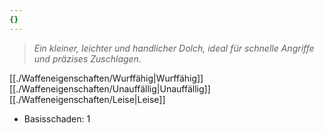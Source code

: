 ```yaml
---
{}
---
```

>*Ein kleiner, leichter und handlicher Dolch, ideal für schnelle Angriffe und präzises Zuschlagen.*  
  
[[./Waffeneigenschaften/Wurffähig|Wurffähig]] [[./Waffeneigenschaften/Unauffällig|Unauffällig]] [[./Waffeneigenschaften/Leise|Leise]]  
  
- Basisschaden: 1